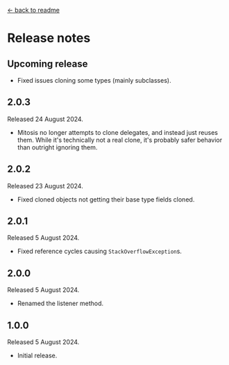 [← back to readme](README.md)

# Release notes

## Upcoming release

* Fixed issues cloning some types (mainly subclasses).

## 2.0.3
Released 24 August 2024.

* Mitosis no longer attempts to clone delegates, and instead just reuses them. While it's technically not a real clone, it's probably safer behavior than outright ignoring them.

## 2.0.2
Released 23 August 2024.

* Fixed cloned objects not getting their base type fields cloned.

## 2.0.1
Released 5 August 2024.

* Fixed reference cycles causing `StackOverflowException`s.

## 2.0.0
Released 5 August 2024.

* Renamed the listener method.

## 1.0.0
Released 5 August 2024.

* Initial release.